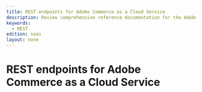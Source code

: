 ```yaml
---
title: REST endpoints for Adobe Commerce as a Cloud Service
description: Review comprehensive reference documentation for the Adobe Commerce as a Cloud Service REST API schema.
keywords:
  - REST
edition: saas
layout: none
--- 
```


# REST endpoints for Adobe Commerce as a Cloud Service

<RedoclyAPIBlock src='/commerce/webapi/rest/accs-schema.yaml' />
